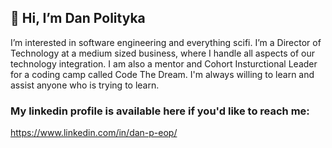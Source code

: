 ## 👋 Hi, I’m Dan Polityka
I’m interested in software engineering and everything scifi.
I’m a Director of Technology at a medium sized business, where I handle all aspects of our technology integration.
I am also a mentor and Cohort Insturctional Leader for a coding camp called Code The Dream. 
I'm always willing to learn and assist anyone who is trying to learn.   
### My linkedin profile is available here if you'd like to reach me: 
https://www.linkedin.com/in/dan-p-eop/
